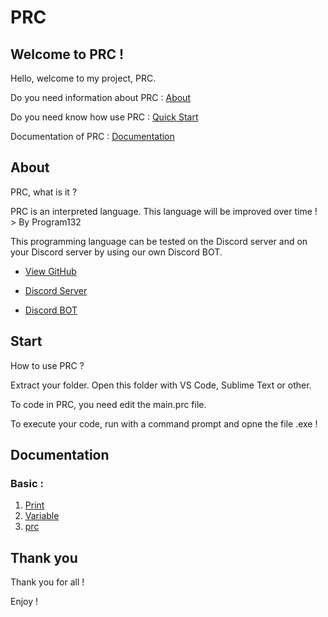 # PRC

## Welcome to PRC !


Hello, welcome to my project, PRC.

Do you need information about PRC : <a href="#about">About</a>

Do you need know how use PRC : <a href="#start">Quick Start</a>

Documentation of PRC : <a href="#documentation">Documentation</a>

## About
<section class="about" id="about">

PRC, what is it ?

PRC is an interpreted language. This language will be improved over time !
                                                                > By Program132

This programming language can be tested on the Discord server and on your Discord server by using our own Discord BOT.

- [View GitHub](https://github.com/Program132/PRC)

- [Discord Server](https://discord.com/invite/e44jCnpTqA)

- [Discord BOT](https://discord.com/oauth2/authorize?client_id=785042232268816385&permissions=8&scope=bot)

</section>


## Start
<section class="start" id="start">

How to use PRC ?

Extract your folder. Open this folder with VS Code, Sublime Text or other.

To code in PRC, you need edit the main.prc file.

To execute your code, run with a command prompt and opne the file .exe !

</section>

## Documentation
<section class="documentation" id="documentation">

### Basic : 

1. <a href="https://github.com/Program132/PRC/blob/PRC/doc/print.md">Print</a>
2. <a href="https://github.com/Program132/PRC/blob/PRC/doc/var.md">Variable</a>
2. <a href="https://github.com/Program132/PRC/blob/PRC/doc/prc.md">prc</a>

</section>

## Thank you

Thank you for all ! 

Enjoy !